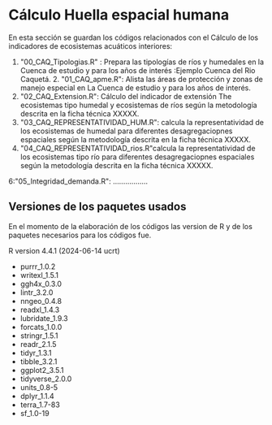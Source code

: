 Cálculo Huella espacial humana
================
En esta sección se guardan los códigos relacionados con el Cálculo de los indicadores de ecosistemas acuáticos interiores: 

1. "00_CAQ_Tipologias.R" : Prepara las tipologías de ríos y humedales en la Cuenca de estudio y para los años de interés :Ejemplo Cuenca del Rio Caquetá.           2. "01_CAQ_apme.R": Alista las áreas de protección y zonas de manejo especial en La Cuenca de estudio y para los años de interés.                  
3. "02_CAQ_Extension.R": Cálculo del indicador de extensión The ecosistemas tipo humedal y ecosistemas de ríos según la metodología descrita en la ficha técnica XXXXX.              
4. "03_CAQ_REPRESENTATIVIDAD_HUM.R": calcula la representatividad de los ecosistemas de humedal para diferentes desagregaciopnes espaciales según la metodología descrita en la ficha técnica XXXXX. 
5. "04_CAQ_REPRESENTATIVIDAD_rios.R"calcula la representatividad de los ecosistemas tipo río para diferentes desagregaciopnes espaciales según la metodología descrita en la ficha técnica XXXXX. 

6:"05_Integridad_demanda.R": .................

## Versiones de los paquetes usados

En el momento de la elaboración de los códigos las version de R y de los paquetes necesarios para los códigos fue. 

R version 4.4.1 (2024-06-14 ucrt)
- purrr_1.0.2    
- writexl_1.5.1   
- ggh4x_0.3.0     
- lintr_3.2.0     
- nngeo_0.4.8     
- readxl_1.4.3    
- lubridate_1.9.3 
- forcats_1.0.0   
- stringr_1.5.1   
- readr_2.1.5    
- tidyr_1.3.1     
- tibble_3.2.1    
- ggplot2_3.5.1   
- tidyverse_2.0.0 
- units_0.8-5     
- dplyr_1.1.4     
- terra_1.7-83    
- sf_1.0-19      
